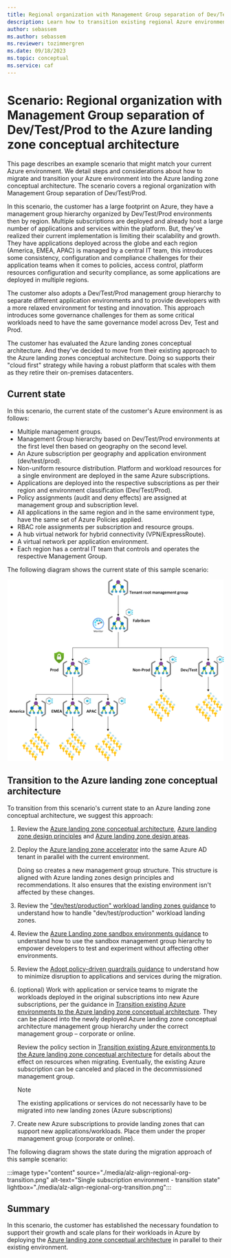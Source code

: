 ```yaml
---
title: Regional organization with Management Group separation of Dev/Test/Prod to the Azure landing zone conceptual architecture
description: Learn how to transition existing regional Azure environments comprised of multiple Management Groups into the Azure landing zone conceptual architecture
author: sebassem
ms.author: sebassem
ms.reviewer: tozimmergren
ms.date: 09/18/2023
ms.topic: conceptual
ms.service: caf
---
```


<!-- docutune:casing resourceType resourceTypes resourceId resourceIds -->

# Scenario: Regional organization with Management Group separation of Dev/Test/Prod to the Azure landing zone conceptual architecture

This page describes an example scenario that might match your current Azure environment. We detail steps and considerations about how to migrate and transition your Azure environment into the Azure landing zone conceptual architecture. The scenario covers a regional organization with Management Group separation of Dev/Test/Prod.

In this scenario, the customer has a large footprint on Azure, they have a management group hierarchy organized by Dev/Test/Prod environments then by region. Multiple subscriptions are deployed and already host a large number of applications and services within the platform. But, they've realized their current implementation is limiting their scalability and growth. They have applications deployed across the globe and each region (America, EMEA, APAC) is managed by a central IT team, this introduces some consistency, configuration and compliance challenges for their application teams when it comes to policies, access control, platform resources configuration and security compliance, as some applications are deployed in multiple regions.

The customer also adopts a Dev/Test/Prod management group hierarchy to separate different application environments and to provide developers with a more relaxed environment for testing and innovation. This approach introduces some governance challenges for them as some critical workloads need to have the same governance model across Dev, Test and Prod.

The customer has evaluated the Azure landing zones conceptual architecture. And they've decided to move from their existing approach to the Azure landing zones conceptual architecture. Doing so supports their "cloud first" strategy while having a robust platform that scales with them as they retire their on-premises datacenters.

## Current state

In this scenario, the current state of the customer's Azure environment is as follows:

- Multiple management groups.
- Management Group hierarchy based on Dev/Test/Prod environments at the first level then based on geography on the second level.
- An Azure subscription per geography and application environment (dev/test/prod).
- Non-uniform resource distribution. Platform and workload resources for a single environment are deployed in the same Azure subscriptions.
- Applications are deployed into the respective subscriptions as per their region and environment classification (Dev/Test/Prod).
- Policy assignments (audit and deny effects) are assigned at management group and subscription level.
- All applications in the same region and in the same environment type, have the same set of Azure Policies applied.
- RBAC role assignments per subscription and resource groups.
- A hub virtual network for hybrid connectivity (VPN/ExpressRoute).
- A virtual network per application environment.
- Each region has a central IT team that controls and operates the respective Management Group.

The following diagram shows the current state of this sample scenario:

![Regional organization environment](./media/alz-align-scenario-regional-org.png)

## Transition to the Azure landing zone conceptual architecture

To transition from this scenario's current state to an Azure landing zone conceptual architecture, we suggest this approach:

1. Review the [Azure landing zone conceptual architecture](./index.md), [Azure landing zone design principles](./design-principles.md) and [Azure landing zone design areas](./design-areas.md).

2. Deploy the [Azure landing zone accelerator](/azure/architecture/landing-zones/landing-zone-deploy#platform) into the same Azure AD tenant in parallel with the current environment.

   Doing so creates a new management group structure. This structure is aligned with Azure landing zones design principles and recommendations. It also ensures that the existing environment isn't affected by these changes.

3. Review the ["dev/test/production" workload landing zones guidance](./../enterprise-scale/faq.md#how-do-we-handle-devtestproduction-workload-landing-zones-in-azure-landing-zone-architecture) to understand how to handle "dev/test/production" workload landing zones.

4. Review the [Azure Landing zone sandbox environments guidance](/azure/cloud-adoption-framework/ready/considerations/sandbox-environments) to understand how to use the sandbox management group hierarchy to empower developers to test and experiment without affecting other environments.

5. Review the [Adopt policy-driven guardrails guidance](../enterprise-scale/dine-guidance.md) to understand how to minimize disruption to applications and services during the migration.

6. (optional) Work with application or service teams to migrate the workloads deployed in the original subscriptions into new Azure subscriptions, per the guidance in [Transition existing Azure environments to the Azure landing zone conceptual architecture](./../enterprise-scale/transition.md#moving-resources-in-azure). They can be placed into the newly deployed Azure landing zone conceptual architecture management group hierarchy under the correct management group – corporate or online.

   Review the policy section in [Transition existing Azure environments to the Azure landing zone conceptual architecture](./../enterprise-scale/transition.md#policy) for details about the effect on resources when migrating. Eventually, the existing Azure subscription can be canceled and placed in the decommissioned management group.

   > [!NOTE]
   > The existing applications or services do not necessarily have to be migrated into new landing zones (Azure subscriptions)

7. Create new Azure subscriptions to provide landing zones that can support new applications/workloads. Place them under the proper management group (corporate or online).

The following diagram shows the state during the migration approach of this sample scenario:

:::image type="content" source="./media/alz-align-regional-org-transition.png" alt-text="Single subscription environment - transition state" lightbox="./media/alz-align-regional-org-transition.png":::

## Summary

In this scenario, the customer has established the necessary foundation to support their growth and scale plans for their workloads in Azure by deploying the [Azure landing zone conceptual architecture](./index.md#azure-landing-zone-architecture) in parallel to their existing environment.
